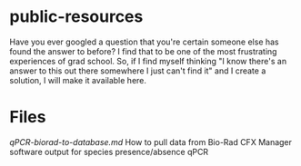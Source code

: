 # public-resources
Have you ever googled a question that you're certain someone else has found the answer to before? I find that to be one of the most frustrating experiences of grad school. So, if I find myself thinking "I know there's an answer to this out there somewhere I just can't find it" and I create a solution, I will make it available here. 

# Files
*qPCR-biorad-to-database.md* How to pull data from Bio-Rad CFX Manager software output for species presence/absence qPCR

